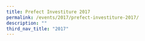 ```yaml
---
title: Prefect Investiture 2017
permalink: /events/2017/prefect-investiture-2017/
description: ""
third_nav_title: "2017"
---
```

